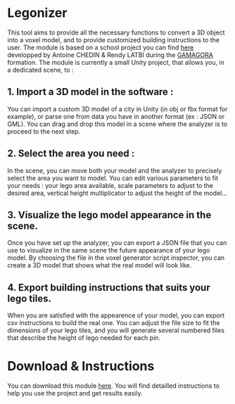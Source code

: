 # Legonizer

This tool aims to provide all the necessary functions to convert a 3D object into a voxel model, and to provide customized building instructions to the user. The module is based on a school project you can find [here](https://github.com/antoinechedin/lego-city-counter) developped by Antoine CHEDIN & Rendy LATBI during the [GAMAGORA](https://icom.univ-lyon2.fr/gamagora) formation. The module is currently a small Unity project, that allows you, in a dedicated scene, to :
## 1. Import a 3D model in the software : 
You can import a custom 3D model of a city in Unity (in obj or fbx format for example), or parse one from data you have in another format (ex : JSON or GML). You can drag and drop this model in a scene where the analyzer is to proceed to the next step.

## 2. Select the area you need : 
In the scene, you can move both your model and the analyzer to precisely select the area you want to model. You can edit various parameters to fit your needs : your lego area available, scale parameters to adjust to the desired area, vertical height multiplicator to adjust the height of the model...

## 3. Visualize the lego model appearance in the scene.
Once you have set up the analyzer, you can export a JSON file that you can use to visualize in the same scene the future appearance of your lego model. By choosing the file in the voxel generator script inspector, you can create a 3D model that shows what the real model will look like.

## 4. Export building instructions that suits your lego tiles.
When you are satisfied with the appearence of your model, you can export csv instructions to build the real one. You can adjust the file size to fit the dimensions of your lego tiles, and you will generate several numbered files that describe the height of lego needed for each pin.


# Download & Instructions

You can download this module [here](https://github.com/VCityTeam/DatAgora/tree/master/Lego-city-counter).
You will find detailled instructions to help you use the project and get results easily.